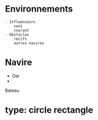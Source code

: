 
# Environnements
    - Influenceurs
        vent
        courant
    - Obstacles
        récifs
        autres navires


# Navire
- Oar
-

Bateau

# type: circle rectangle